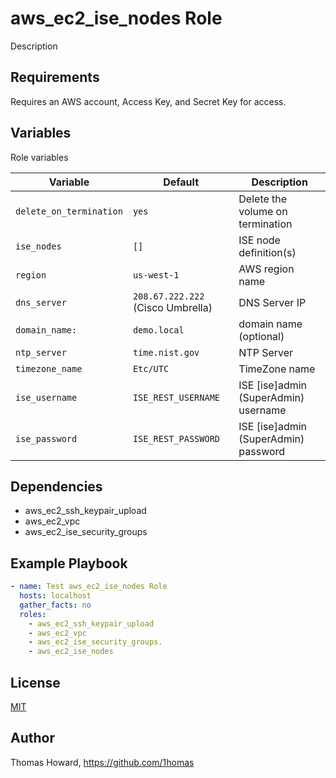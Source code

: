 # aws_ec2_ise_nodes Role

Description

## Requirements

Requires an AWS account, Access Key, and Secret Key for access.

## Variables

Role variables

| Variable                | Default     | Description |
| ----------------------- | ----------- | ----------- |
| `delete_on_termination` | `yes`       | Delete the volume on termination |
| `ise_nodes`             | `[]`        | ISE node definition(s) |
| `region`            | `us-west-1` | AWS region name |
| `dns_server`            | `208.67.222.222` (Cisco Umbrella) | DNS Server IP |
| `domain_name:`          | `demo.local`    | domain name (optional) |
| `ntp_server`            | `time.nist.gov` | NTP Server |
| `timezone_name`         | `Etc/UTC`       | TimeZone name |
| `ise_username`          | `ISE_REST_USERNAME`  | ISE [ise]admin (SuperAdmin) username |
| `ise_password`          | `ISE_REST_PASSWORD`  | ISE [ise]admin (SuperAdmin) password |

## Dependencies

- aws_ec2_ssh_keypair_upload
- aws_ec2_vpc
- aws_ec2_ise_security_groups

## Example Playbook

```yaml
- name: Test aws_ec2_ise_nodes Role 
  hosts: localhost
  gather_facts: no
  roles:
    - aws_ec2_ssh_keypair_upload
    - aws_ec2_vpc
    - aws_ec2_ise_security_groups.
    - aws_ec2_ise_nodes
```

## License

[MIT](https://mit-license.org/)

## Author

Thomas Howard, <https://github.com/1homas>
